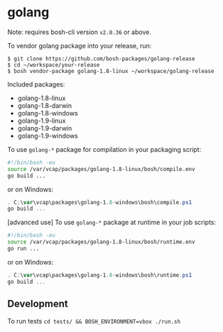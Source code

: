 # golang

Note: requires bosh-cli version `v2.0.36` or above.

To vendor golang package into your release, run:

```
$ git clone https://github.com/bosh-packages/golang-release
$ cd ~/workspace/your-release
$ bosh vendor-package golang-1.8-linux ~/workspace/golang-release
```

Included packages:

- golang-1.8-linux
- golang-1.8-darwin
- golang-1.8-windows
- golang-1.9-linux
- golang-1.9-darwin
- golang-1.9-windows

To use `golang-*` package for compilation in your packaging script:

```bash
#!/bin/bash -eu
source /var/vcap/packages/golang-1.8-linux/bosh/compile.env
go build ...
```
or on Windows:

```powershell
. C:\var\vcap\packages\golang-1.8-windows\bosh\compile.ps1
go build ...
```
[advanced use] To use `golang-*` package at runtime in your job scripts:

```bash
#!/bin/bash -eu
source /var/vcap/packages/golang-1.8-linux/bosh/runtime.env
go run ...
```
or on Windows:

```powershell
. C:\var\vcap\packages\golang-1.8-windows\bosh\runtime.ps1
go build ...
```

## Development

To run tests `cd tests/ && BOSH_ENVIRONMENT=vbox ./run.sh`

